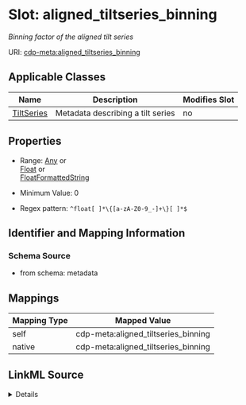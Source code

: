 

# Slot: aligned_tiltseries_binning


_Binning factor of the aligned tilt series_



URI: [cdp-meta:aligned_tiltseries_binning](metadataaligned_tiltseries_binning)



<!-- no inheritance hierarchy -->





## Applicable Classes

| Name | Description | Modifies Slot |
| --- | --- | --- |
| [TiltSeries](TiltSeries.md) | Metadata describing a tilt series |  no  |







## Properties

* Range: [Any](Any.md)&nbsp;or&nbsp;<br />[Float](Float.md)&nbsp;or&nbsp;<br />[FloatFormattedString](FloatFormattedString.md)

* Minimum Value: 0

* Regex pattern: `^float[ ]*\{[a-zA-Z0-9_-]+\}[ ]*$`





## Identifier and Mapping Information







### Schema Source


* from schema: metadata




## Mappings

| Mapping Type | Mapped Value |
| ---  | ---  |
| self | cdp-meta:aligned_tiltseries_binning |
| native | cdp-meta:aligned_tiltseries_binning |




## LinkML Source

<details>
```yaml
name: aligned_tiltseries_binning
description: Binning factor of the aligned tilt series
from_schema: metadata
rank: 1000
ifabsent: float(1)
alias: aligned_tiltseries_binning
owner: TiltSeries
domain_of:
- TiltSeries
range: Any
inlined: true
inlined_as_list: true
minimum_value: 0
pattern: ^float[ ]*\{[a-zA-Z0-9_-]+\}[ ]*$
any_of:
- range: float
  minimum_value: 0
- range: FloatFormattedString

```
</details>
